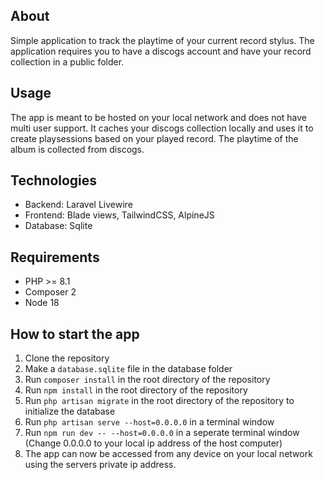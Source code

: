 ## About

Simple application to track the playtime of your current record stylus. The application requires you to have a discogs account and have your record collection in a public folder. 

## Usage

The app is meant to be hosted on your local network and does not have multi user support. It caches your discogs collection locally and uses it to create playsessions based on your played record. The playtime of the album is collected from discogs.

## Technologies

- Backend: Laravel Livewire
- Frontend: Blade views, TailwindCSS, AlpineJS
- Database: Sqlite

## Requirements

- PHP >= 8.1
- Composer 2
- Node 18

## How to start the app

1. Clone the repository
2. Make a `database.sqlite` file in the database folder
3. Run `composer install` in the root directory of the repository
4. Run `npm install` in the root directory of the repository
5. Run `php artisan migrate` in the root directory of the repository to initialize the database
6. Run `php artisan serve --host=0.0.0.0` in a terminal window
7. Run `npm run dev -- --host=0.0.0.0` in a seperate terminal window (Change 0.0.0.0 to your local ip address of the host computer)
8. The app can now be accessed from any device on your local network using the servers private ip address.
